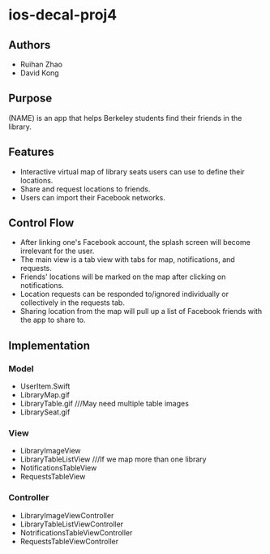 # ios-decal-proj4

## Authors
  - Ruihan Zhao
  - David Kong

## Purpose
  (NAME) is an app that helps Berkeley students find their friends in the library.
  
## Features
  - Interactive virtual map of library seats users can use to define their locations.
  - Share and request locations to friends.
  - Users can import their Facebook networks.

## Control Flow
  - After linking one's Facebook account, the splash screen will become irrelevant for the user.
  - The main view is a tab view with tabs for map, notifications, and requests.
  - Friends' locations will be marked on the map after clicking on notifications.
  - Location requests can be responded to/ignored individually or collectively in the requests tab.
  - Sharing location from the map will pull up a list of Facebook friends with the app to share to.

## Implementation
### Model
  - UserItem.Swift
  - LibraryMap.gif
  - LibraryTable.gif ///May need multiple table images
  - LibrarySeat.gif

### View
  - LibraryImageView
  - LibraryTableListView ///If we map more than one library
  - NotificationsTableView
  - RequestsTableView

### Controller
  - LibraryImageViewController
  - LibraryTableListViewController
  - NotrificationsTableViewController
  - RequestsTableViewController
